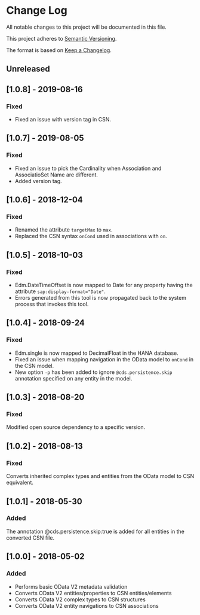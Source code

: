 # Change Log

All notable changes to this project will be documented in this file.

This project adheres to [Semantic Versioning](http://semver.org/).

The format is based on [Keep a Changelog](http://keepachangelog.com/).

## Unreleased

## [1.0.8] - 2019-08-16

### Fixed
- Fixed an issue with version tag in CSN.

## [1.0.7] - 2019-08-05

### Fixed
- Fixed an issue to pick the Cardinality when Association and AssociatioSet Name are different.
- Added version tag.

## [1.0.6] - 2018-12-04
### Fixed
- Renamed the attribute `targetMax` to `max`.
- Replaced the CSN syntax `onCond` used in associations with `on`.

## [1.0.5] - 2018-10-03
### Fixed
- Edm.DateTimeOffset is now mapped to Date for any property having the attribute `sap:display-format="Date"`.
- Errors generated from this tool is now propagated back to the system process that invokes this tool.

## [1.0.4] - 2018-09-24
### Fixed
- Edm.single is now mapped to DecimalFloat in the HANA database.
- Fixed an issue when mapping navigation in the OData model to `onCond` in the CSN model.
- New option `-p` has been added to ignore `@cds.persistence.skip` annotation specified on any entity in the model.

## [1.0.3] - 2018-08-20
### Fixed
Modified open source dependency to a specific version.

## [1.0.2] - 2018-08-13
### Fixed
Converts inherited complex types and entities from the OData model to CSN equivalent.

## [1.0.1] - 2018-05-30

### Added
The annotation @cds.persistence.skip:true is added for all entities in the converted CSN file.

## [1.0.0] - 2018-05-02
 
### Added
- Performs basic OData V2 metadata validation
- Converts OData V2 entities/properties to CSN entities/elements
- Converts OData V2 complex types to CSN structures
- Converts OData V2 entity navigations to CSN associations

